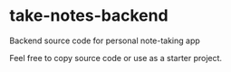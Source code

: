 # take-notes-backend
Backend source code for personal note-taking app

Feel free to copy source code or use as a starter project.
